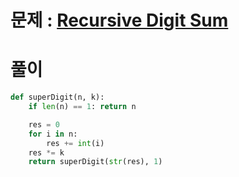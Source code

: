 # 문제 : [Recursive Digit Sum](https://www.hackerrank.com/interview/interview-preparation-kit/recursion-backtracking/challenges)

# 풀이
```python
def superDigit(n, k):
    if len(n) == 1: return n

    res = 0
    for i in n:
        res += int(i)
    res *= k
    return superDigit(str(res), 1)
```
